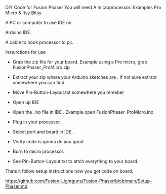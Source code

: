 DIY Code for Fusion Phaser
You will need
A microprocessor. Examples Pro Micro & Itsy Bitsy

A PC or computer to use IDE on.

Arduino IDE.

A cable to hook processor to pc.

Insturctions for use

  - Grab the zip file for your board. Example using a Pro micro, grab FusionPhaser_ProMicro.zip

  - Extract your zip where your Arduino sketches are . If not sure extract somewhere you can find.

  - Move Pin-Button-Layout.txt somewhere you remeber

  - Open up IDE

  - Open the .ino file in IDE . Example open FusionPhaser_ProMicro.ino

  - Plug in your processor.

  - Select port and board in IDE .

  - Verify code is gonna do you good.

  - Burn to micro processor.

  - See Pin-Button-Layout.txt to attch everything to your board.

Thats it follow setup instructions now you got code on board.

https://github.com/Fusion-Lightguns/Fusion-Phaser/blob/main/Setup-Phaser.md
